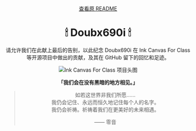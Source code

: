 <!--markdownlint-disable MD028 MD033 MD036 MD041 MD045-->

<div align="center">

[查看原 README](./README_old.md)

# 🕯 Doubx690i 🕯

请允许我们在此献上最后的告别，以此纪念 Doubx690i 在 Ink Canvas For Class 等开源项目中做出的贡献，及其在 GitHub 留下的回忆和足迹。

![Ink Canvas For Class 项目头图](https://github.com/LyCecilion/InkCanvasForClass/raw/master/icc-github-illustrations.png)

**「我们会在没有黑暗的地方相见。」**

> 如若这世界非我们所愿……<br>
> 我仍会记住、永远而恒久地记住每个人的名字。<br>
> 我仍会祈祷。祈祷着我们在更美好的未来相遇。
>
> —— 零音

</div>
